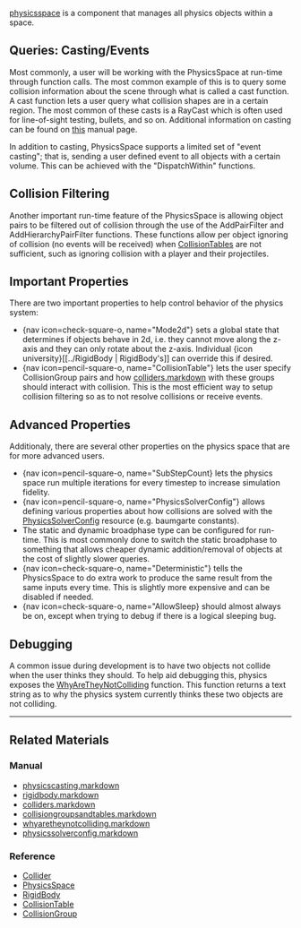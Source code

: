 [physicsspace](https://github.com/ZilchEngine/ZilchDocs/blob/master/code_reference/class_reference/physicsspace.markdown) is a component that manages all physics objects within a space.

 ##  Queries: Casting/Events
Most commonly, a user will be working with the PhysicsSpace at run-time through function calls. The most common example of this is to query some collision information about the scene through what is called a cast function. A cast function lets a user query what collision shapes are in a certain region. The most common of these casts is a RayCast which is often used for line-of-sight testing, bullets, and so on. Additional information on casting can be found on [this](https://github.com/ZilchEngine/ZilchDocs/blob/master/zilch_editor_documentation/zeromanual/physics/physicscasting.markdown) manual page.

In addition to casting, PhysicsSpace supports a limited set of "event casting"; that is, sending a user defined event to all objects with a certain volume. This can be achieved with the "DispatchWithin" functions.

 ##  Collision Filtering
Another important run-time feature of the PhysicsSpace is allowing object pairs to be filtered out of collision through the use of the AddPairFilter and AddHierarchyPairFilter functions. These functions allow per object ignoring of collision (no events will be received) when [CollisionTables](https://github.com/ZilchEngine/ZilchDocs/blob/master/zilch_editor_documentation/zeromanual/physics/collisionoverview/collisiongroupsandtables.markdown) are not sufficient, such as ignoring collision with a player and their projectiles.

 ##  Important Properties
There are two important properties to help control behavior of the physics system:
  - {nav icon=check-square-o, name="Mode2d"} sets a global state that determines if objects behave in 2d, i.e. they cannot move along the z-axis and they can only rotate about the z-axis. Individual {icon university}[[../RigidBody | RigidBody's]] can override this if desired.
  - {nav icon=pencil-square-o, name="CollisionTable"} lets the user specify CollisionGroup pairs and how [colliders.markdown](https://github.com/ZilchEngine/ZilchDocs/blob/master/zilch_editor_documentation/zeromanual/physics/colliders.markdown) with these groups should interact with collision. This is the most efficient way to setup collision filtering so as to not resolve collisions or receive events.
 
 ##  Advanced Properties
Additionaly, there are several other properties on the physics space that are for more advanced users.
  - {nav icon=pencil-square-o, name="SubStepCount} lets the physics space run multiple iterations for every timestep to increase simulation fidelity.
  - {nav icon=pencil-square-o, name="PhysicsSolverConfig"} allows defining various properties about how collisions are solved with the [PhysicsSolverConfig](https://github.com/ZilchEngine/ZilchDocs/blob/master/zilch_editor_documentation/zeromanual/physics/physicssolverconfig.markdown) resource (e.g. baumgarte constants).
  - The static and dynamic broadphase type can be configured for run-time. This is most commonly done to switch the static broadphase to something that allows cheaper dynamic addition/removal of objects at the cost of slightly slower queries.
  - {nav icon=check-square-o, name="Deterministic"} tells the PhysicsSpace to do extra work to produce the same result from the same inputs every time. This is slightly more expensive and can be disabled if needed.
  - {nav icon=check-square-o, name="AllowSleep} should almost always be on, except when trying to debug if there is a logical sleeping bug.
  
 ##  Debugging
A common issue during development is to have two objects not collide when the user thinks they should. To help aid debugging this, physics exposes the [WhyAreTheyNotColliding](https://github.com/ZilchEngine/ZilchDocs/blob/master/zilch_editor_documentation/zeromanual/physics/physicstroubleshooting/whyaretheynotcolliding.markdown) function. This function returns a text string as to why the physics system currently thinks these two objects are not colliding.

---

 ##  Related Materials
 ###  Manual
 - [physicscasting.markdown](https://github.com/ZilchEngine/ZilchDocs/blob/master/zilch_editor_documentation/zeromanual/physics/physicscasting.markdown)
 - [rigidbody.markdown](https://github.com/ZilchEngine/ZilchDocs/blob/master/zilch_editor_documentation/zeromanual/physics/rigidbody.markdown)
 - [colliders.markdown](https://github.com/ZilchEngine/ZilchDocs/blob/master/zilch_editor_documentation/zeromanual/physics/colliders.markdown)
 - [collisiongroupsandtables.markdown](https://github.com/ZilchEngine/ZilchDocs/blob/master/zilch_editor_documentation/zeromanual/physics/collisionoverview/collisiongroupsandtables.markdown)
 - [whyaretheynotcolliding.markdown](https://github.com/ZilchEngine/ZilchDocs/blob/master/zilch_editor_documentation/zeromanual/physics/physicstroubleshooting/whyaretheynotcolliding.markdown)
 - [physicssolverconfig.markdown](https://github.com/ZilchEngine/ZilchDocs/blob/master/zilch_editor_documentation/zeromanual/physics/physicssolverconfig.markdown)

 ###  Reference
 - [Collider](https://github.com/ZilchEngine/ZilchDocs/blob/master/code_reference/class_reference/collider.markdown)
 - [PhysicsSpace](https://github.com/ZilchEngine/ZilchDocs/blob/master/code_reference/class_reference/physicsspace.markdown)
 - [RigidBody](https://github.com/ZilchEngine/ZilchDocs/blob/master/code_reference/class_reference/rigidbody.markdown)
 - [CollisionTable](https://github.com/ZilchEngine/ZilchDocs/blob/master/code_reference/class_reference/collisiontable.markdown)
 - [CollisionGroup](https://github.com/ZilchEngine/ZilchDocs/blob/master/code_reference/class_reference/collisiongroup.markdown) 

 
